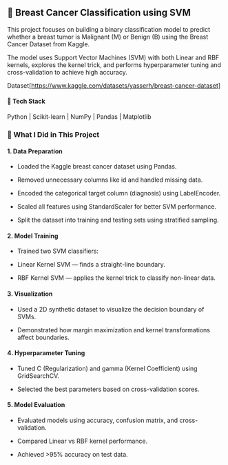 ## 🧬 Breast Cancer Classification using SVM

This project focuses on building a binary classification model to predict whether a breast tumor is Malignant (M) or Benign (B) using the Breast Cancer Dataset from Kaggle.

The model uses Support Vector Machines (SVM) with both Linear and RBF kernels, explores the kernel trick, and performs hyperparameter tuning and cross-validation to achieve high accuracy.

Dataset[https://www.kaggle.com/datasets/yasserh/breast-cancer-dataset]
#### 🧰 Tech Stack

Python | Scikit-learn | NumPy | Pandas | Matplotlib

### 🚀 What I Did in This Project
#### 1️. Data Preparation

- Loaded the Kaggle breast cancer dataset using Pandas.

- Removed unnecessary columns like id and handled missing data.

- Encoded the categorical target column (diagnosis) using LabelEncoder.

- Scaled all features using StandardScaler for better SVM performance.

- Split the dataset into training and testing sets using stratified sampling.

#### 2️. Model Training

- Trained two SVM classifiers:

- Linear Kernel SVM — finds a straight-line boundary.

- RBF Kernel SVM — applies the kernel trick to classify non-linear data.

#### 3. Visualization

- Used a 2D synthetic dataset to visualize the decision boundary of SVMs.

- Demonstrated how margin maximization and kernel transformations affect boundaries.

#### 4️. Hyperparameter Tuning

- Tuned C (Regularization) and gamma (Kernel Coefficient) using GridSearchCV.

- Selected the best parameters based on cross-validation scores.

#### 5️. Model Evaluation

- Evaluated models using accuracy, confusion matrix, and cross-validation.

- Compared Linear vs RBF kernel performance.

- Achieved >95% accuracy on test data.

